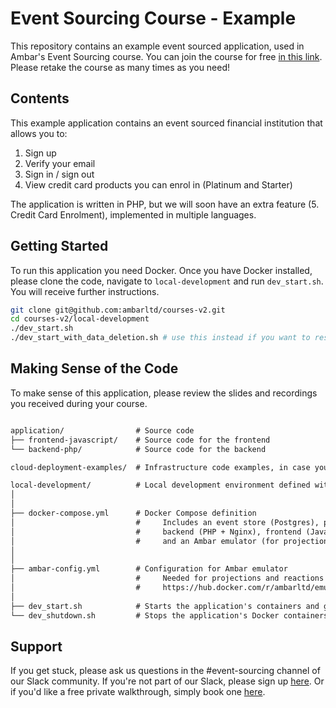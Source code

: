 # Event Sourcing Course - Example

This repository contains an example event sourced application, used in Ambar's Event Sourcing course. You can join 
the course for free [in this link](https://ambar.cloud/esd). Please retake the course as many times as you need!

## Contents

This example application contains an event sourced financial institution that allows you to:

1. Sign up
2. Verify your email
3. Sign in / sign out
4. View credit card products you can enrol in (Platinum and Starter)

The application is written in PHP, but we will soon have an extra feature (5. Credit Card Enrolment), 
implemented in multiple languages.

## Getting Started

To run this application you need Docker. Once you have Docker installed, please clone the code, 
navigate to `local-development` and run `dev_start.sh`. You will receive further instructions.

```bash
git clone git@github.com:ambarltd/courses-v2.git
cd courses-v2/local-development
./dev_start.sh 
./dev_start_with_data_deletion.sh # use this instead if you want to reset your existing event store, and projection db
```

## Making Sense of the Code

To make sense of this application, please review the slides and recordings you received during your course. 

[//]: <> (TODO: Include a structure for the various events in the system.)

```markdown

application/                # Source code
├── frontend-javascript/    # Source code for the frontend
└── backend-php/            # Source code for the backend

cloud-deployment-examples/  # Infrastructure code examples, in case you ever want to deploy this to the cloud.

local-development/          # Local development environment defined with Docker Compose
│
│
├── docker-compose.yml      # Docker Compose definition
│                           #     Includes an event store (Postgres), projection db (Mongo),
│                           #     backend (PHP + Nginx), frontend (JavaScript + Nginx),
│                           #     and an Ambar emulator (for projections and reactions)
│
│
├── ambar-config.yml        # Configuration for Ambar emulator
│                           #     Needed for projections and reactions as per 
│                           #     https://hub.docker.com/r/ambarltd/emulator
│
├── dev_start.sh            # Starts the application's containers and gives you first steps!
└── dev_shutdown.sh         # Stops the application's Docker containers
```

## Support

If you get stuck, please ask us questions in the #event-sourcing channel of our Slack community. 
If you're not part of our Slack, please sign up [here](https://www.launchpass.com/ambar). 
Or if you'd like a free private walkthrough, simply book one [here](https://calendly.com/luis-ambar).

